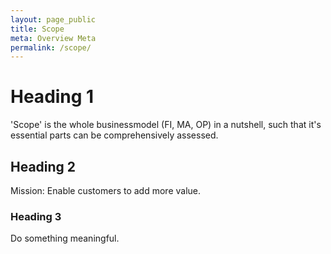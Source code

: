 ```yaml
---
layout: page_public
title: Scope
meta: Overview Meta
permalink: /scope/
---
```


# Heading 1
'Scope' is the whole businessmodel (FI, MA, OP) in a nutshell, such that it's essential parts can be comprehensively assessed.

## Heading 2
Mission: Enable customers to add more value.

### Heading 3

Do something meaningful.

